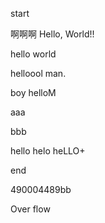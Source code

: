 start 

啊啊啊   Hello, World!!

hello world

helloool man.

boy helloM

aaa

bbb

hello
helo
heLLO+

end

490004489bb


Over flow
